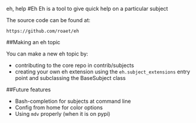eh, help
#Eh
Eh is a tool to give quick help on a particular subject

The source code can be found at:

```
https://github.com/roaet/eh
```

##Making an eh topic

You can make a new eh topic by:

- contributing to the core repo in contrib/subjects
- creating your own eh extension using the `eh.subject_extensions` entry point and subclassing the BaseSubject class

##Future features

- Bash-completion for subjects at command line
- Config from home for color options
- Using `mdv` properly (when it is on pypi)
